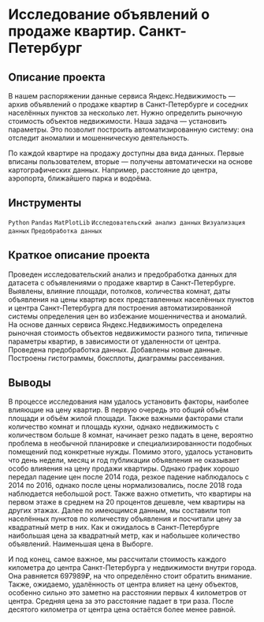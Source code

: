 # Исследование объявлений о продаже квартир. Санкт-Петербург
## Описание проекта
В нашем распоряжении данные сервиса Яндекс.Недвижимость — архив объявлений о продаже квартир в Санкт-Петербурге и соседних населённых пунктов за несколько лет. Нужно определить рыночную стоимость объектов недвижимости. Наша задача — установить параметры. Это позволит построить автоматизированную систему: она отследит аномалии и мошенническую деятельность.

По каждой квартире на продажу доступны два вида данных. Первые вписаны пользователем, вторые — получены автоматически на основе картографических данных. Например, расстояние до центра, аэропорта, ближайшего парка и водоёма.
## Инструменты
<code>Python</code> <code>Pandas</code> <code>MatPlotLib</code>  <code>Исследовательский анализ данных</code> <code>Визуализация данных</code> <code>Предобработка данных</code>
## Краткое описание проекта
Проведен исследовательский анализ и предобработка данных для датасета с объявлениями о продаже квартир в Санкт-Петербурге. Выявлены, влияние площади, потолков, количества комнат, даты объявления на цены квартир всех представленных населённых пунктов и центра Санкт-Петербурга для построения автоматизированной системы определения цен во избежание мошенничества и аномалий. На основе данных сервиса Яндекс.Недвижимость определена рыночная стоимость объектов недвижимости разного типа, типичные параметры квартир, в зависимости от удаленности от центра. Проведена предобработка данных. Добавлены новые данные. Построены гистограммы, боксплоты, диаграммы рассеивания.
## Выводы
В процессе исследования нам удалось установить факторы, наиболее влияющие на цену квартир. В первую очередь это общий объём площади и объём жилой площади. Также важными факторами стали количество комнат и площадь кухни, однако недвижимость с количеством больше 8 комнат, начинает резко падать в цене, вероятно проблема в необычной планировке и специализированности подобных помещений под конкретные нужды. Помимо этого, удалось установить что день недели, месяц и год публикации объявления не оказывает особо влияения на цену продажи квартиры. Однако график хорошо передал падение цен после 2014 года, резкое падение наблюдалось с 2014 по 2016, однако после цены нормализовались, после 2018 года наблюдается небольшой рост. Также важно отметить, что квартиры на первом этаже в среднем на 20 процентов дешевле, чем квартиры на других этажах. Далее по имеющимся данным, мы составили топ населённых пунктов по количеству объявления и посчитали цену за квадратный метр в них. Как и ожидалось в Санкт-Петербурге наибольшая цена за квадратный метр, как и набольшее количество объявлений. Наименьшая цена в Выборге.

И под конец, самое важное, мы рассчитали стоимость каждого километра до центра Санкт-Петербурга у недвижимости внутри города. Она равняется 697989₽, на что определённо стоит обратить внимание. Также, ожидаемо, удалённость от центра влияет на цену объектов, особенно сильно это заметно на расстоянии первых 4 километров от центра. Средняя цена за это расстояние падает в три раза. После десятого километра от центра цена остаётся более менее равной.

